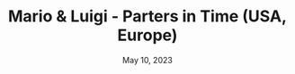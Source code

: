 ---
layout: nds
title: "Mario & Luigi - Parters in Time (USA, Europe)"
categories:
 - approved
 - nds
 - universal
 - safe
tags:
- rpg
- mario-luigi
date: May 10, 2023
permalink: /games/ml-partners-in-time/play/details
publisher: Nintendo
id: ml-partners-in-time
---